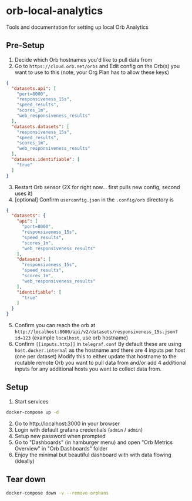# orb-local-analytics
Tools and documentation for setting up local Orb Analytics

## Pre-Setup

1. Decide which Orb hostnames you'd like to pull data from
2. Go to `https://cloud.orb.net/orbs` and Edit config on the Orb(s) you want to use to this (note, your Org Plan has to allow these keys)
```json
{
  "datasets.api": [
    "port=8000",
    "responsiveness_15s",
    "speed_results",
    "scores_1m",
    "web_responsiveness_results"
  ],
  "datasets.datasets": [
    "responsiveness_15s",
    "speed_results",
    "scores_1m",
    "web_responsiveness_results"
  ],
  "datasets.identifiable": [
    "true"
  ]
}
```
3. Restart Orb sensor (2X for right now... first pulls new config, second uses it)
4. [optional] Confirm `userconfig.json` in the `.config/orb` directory is
```json
{
  "datasets": {
    "api": [
      "port=8000",
      "responsiveness_15s",
      "speed_results",
      "scores_1m",
      "web_responsiveness_results"
    ],
    "datasets": [
      "responsiveness_15s",
      "speed_results",
      "scores_1m",
      "web_responsiveness_results"
    ],
    "identifiable": [
      "true"
    ]
  }
}
```
5. Confirm you can reach the orb at `http://localhost:8000/api/v2/datasets/responsiveness_15s.json?id=123` (example `localhost`, use orb hostname)
6. Confirm `[[inputs.http]]` in `telegraf.conf`
By default these are using `host.docker.internal` as the hostname and there are 4 inputs per host (one per dataset)
Modify this to either update that hostname to the routable remote Orb you want to pull data from and/or add 4 additional inputs for any additional hosts you want to collect data from.

## Setup

1. Start services
```sh
docker-compose up -d
```

2. Go to http://localhost:3000 in your browser
3. Login with default grafana credentials (`admin` / `admin`)
4. Setup new password when prompted
5. Go to "Dashboards" (in hamburger menu) and open "Orb Metrics Overview" in "Orb Dashboards" folder
6. Enjoy the minimal but beautiful dashboard with with data flowing (ideally)

## Tear down

```sh
docker-compose down -v --remove-orphans
```